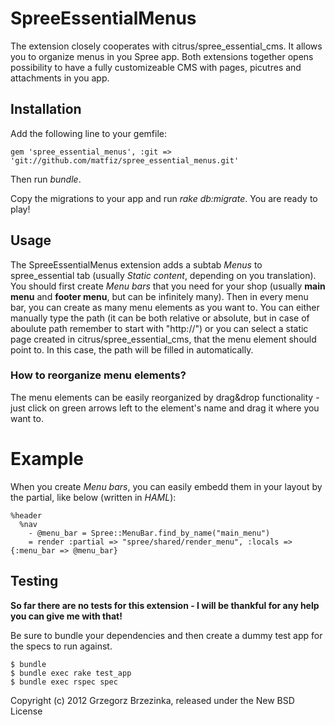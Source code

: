SpreeEssentialMenus
===================

The extension closely cooperates with citrus/spree_essential_cms. It allows you to organize menus in you Spree app. 
Both extensions together opens possibility to have a fully customizeable CMS with pages, picutres and attachments in you app.

Installation
------------

Add the following line to your gemfile:

    gem 'spree_essential_menus', :git => 'git://github.com/matfiz/spree_essential_menus.git'
    
Then run *bundle*.

Copy the migrations to your app and run *rake db:migrate*. You are ready to play!

Usage
-----
The SpreeEssentialMenus extension adds a subtab *Menus* to spree_essential tab (usually *Static content*, depending on you translation).
You should first create *Menu bars* that you need for your shop (usually **main menu** and **footer menu**, but can be infinitely many).
Then in every menu bar, you can create as many menu elements as you want to. You can either manually type the path (it can be both relative or absolute, but in case of aboulute path remember to start with "http://")
or you can select a static page created in citrus/spree_essential_cms, that the menu element should point to. In this case, the path will be filled in automatically.

### How to reorganize menu elements? ###

The menu elements can be easily reorganized by drag&drop functionality - just click on green arrows left to the element's name and drag it where you want to.

Example
=======

When you create *Menu bars*, you can easily embedd them in your layout by the partial, like below (written in *HAML*):

    %header
      %nav
        - @menu_bar = Spree::MenuBar.find_by_name("main_menu")
        = render :partial => "spree/shared/render_menu", :locals => {:menu_bar => @menu_bar}


Testing
-------

**So far there are no tests for this extension - I will be thankful for any help you can give me with that!**

Be sure to bundle your dependencies and then create a dummy test app for the specs to run against.

    $ bundle
    $ bundle exec rake test_app
    $ bundle exec rspec spec

Copyright (c) 2012 Grzegorz Brzezinka, released under the New BSD License

